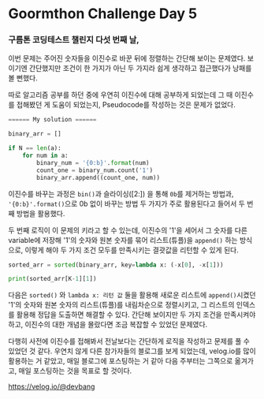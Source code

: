 # Goormthon Challenge Day 5

### 구름톤 코딩테스트 챌린지 다섯 번째 날,

이번 문제는 주어진 숫자들을 이진수로 바꾼 뒤에 정렬하는 간단해 보이는 문제였다.
보이기엔 간단했지만 조건이 한 가지가 아닌 두 가지라 쉽게 생각하고 접근했다가 낭패를 볼 뻔했다.

따로 알고리즘 공부를 하던 중에 우연히 이진수에 대해 공부하게 되었는데 그 때 이진수를
접해봤던 게 도움이 되었는지, Pseudocode를 작성하는 것은 문제가 없었다.


```python
====== My solution ======

binary_arr = []

if N == len(a):
    for num in a:
        binary_num = '{0:b}'.format(num)
        count_one = binary_num.count('1')
        binary_arr.append((count_one, num))
```

이진수를 바꾸는 과정은 `bin()`과 슬라이싱([2:]) 을 통해 `0b`를 제거하는 방법과,
`'{0:b}'.format()`으로 0b 없이 바꾸는 방법 두 가지가 주로 활용된다고 들어서 두 번째 방법을 활용했다.

두 번째 로직이 이 문제의 키라고 할 수 있는데, 이진수의 '1'을 세어서 그 숫자를 다른 variable에 저장해
'1'의 숫자와 원본 숫자를 묶어 리스트(튜플)을 `append()` 하는 방식으로, 이렇게 해야 두 가지 조건 모두를
만족시키는 결괏값을 리턴할 수 있게 된다.


```python
sorted_arr = sorted(binary_arr, key=lambda x: (-x[0], -x[1]))

print(sorted_arr[K-1][1])
```

다음은 `sorted()` 와 `lambda x: 리턴 값` 둘을 활용해 새로운 리스트에 `append()`시켰던 '1'의 숫자와 원본 숫자의
리스트(튜플)를 내림차순으로 정렬시키고, 그 리스트의 인덱스를 활용해 정답을 도출하면 해결할 수 있다.
간단해 보이지만 두 가지 조건을 만족시켜야 하고, 이진수의 대한 개념을 몰랐다면 조금 복잡할 수 있었던 문제였다.

다행히 사전에 이진수를 접해봐서 전날보다는 간단하게 로직을 작성하고 문제를 풀 수 있었던 것 같다.
우연치 않게 다른 참가자들의 블로그를 보게 되었는데, velog.io를 많이 활용하는 거 같았고, 매일 블로그에 포스팅하는 거 같아 다음 주부터는 그쪽으로 옮겨가고, 매일 포스팅하는 것을 목표로 할 것이다.

https://velog.io/@devbang